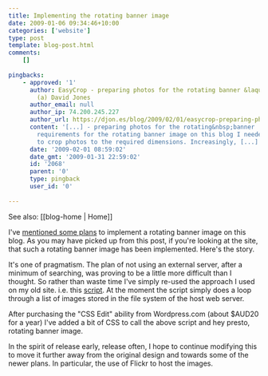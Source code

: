 ```yaml
---
title: Implementing the rotating banner image
date: 2009-01-06 09:34:46+10:00
categories: ['website']
type: post
template: blog-post.html
comments:
    []
    
pingbacks:
    - approved: '1'
      author: EasyCrop - preparing photos for the rotating banner &laquo; The Weblog of
        (a) David Jones
      author_email: null
      author_ip: 74.200.245.227
      author_url: https://djon.es/blog/2009/02/01/easycrop-preparing-photos-for-the-rotating-banner/
      content: '[...] - preparing photos for the rotating&nbsp;banner  As part implementation
        requirements for the rotating banner image on this blog I needed some software
        to crop photos to the required dimensions. Increasingly, [...]'
      date: '2009-02-01 08:59:02'
      date_gmt: '2009-01-31 22:59:02'
      id: '2068'
      parent: '0'
      type: pingback
      user_id: '0'
    
---
```


See also: [[blog-home | Home]]

I've [mentioned some plans](/blog2/2008/12/28/plans-for-implementing-rotating-banner-image/) to implement a rotating banner image on this blog. As you may have picked up from this post, if you're looking at the site, that such a rotating banner image has been implemented. Here's the story.

It's one of pragmatism. The plan of not using an external server, after a minimum of searching, was proving to be a little more difficult than I thought. So rather than waste time I've simply re-used the approach I used on my old site. i.e. this [script](http://cq-pan.cqu.edu.au/WF/object/ImageRotator/?header=image/jpg). At the moment the script simply does a loop through a list of images stored in the file system of the host web server.

After purchasing the "CSS Edit" ability from Wordpress.com (about $AUD20 for a year) I've added a bit of CSS to call the above script and hey presto, rotating banner image.

In the spirit of release early, release often, I hope to continue modifying this to move it further away from the original design and towards some of the newer plans. In particular, the use of Flickr to host the images.